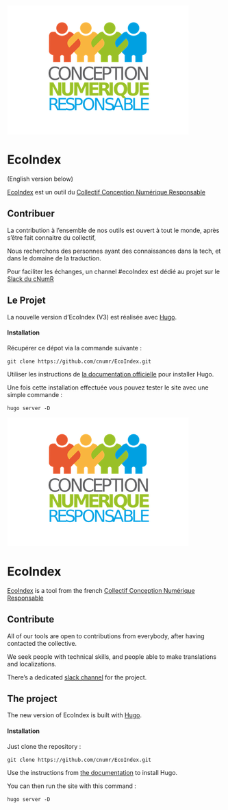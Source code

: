 ![Image of CnumR](./collectif-conception-numerique-responsable-logo.png)

# EcoIndex

(English version below)

[EcoIndex](http://www.ecoindex.fr/) est un outil du
[Collectif Conception Numérique Responsable](https://collectif.greenit.fr/)

## Contribuer

La contribution à l’ensemble de nos outils est ouvert à tout le monde, après s’être fait connaitre du collectif,

Nous recherchons des personnes ayant des connaissances dans la tech, et dans le domaine de la traduction.

Pour faciliter les échanges, un channel #ecoIndex est dédié au projet sur le [Slack du cNumR](https://cnumr.slack.com)

## Le Projet

La nouvelle version d’EcoIndex (V3) est réalisée avec [Hugo](https://gohugo.io/).

#### Installation

Récupérer ce dépot via la commande suivante :

```git
git clone https://github.com/cnumr/EcoIndex.git
```

Utiliser les instructions de [la documentation officielle](https://gohugo.io/getting-started/installing/) pour installer
Hugo.

Une fois cette installation effectuée vous pouvez tester le site avec une simple commande :

```
hugo server -D
```

![Image of CnumR](./collectif-conception-numerique-responsable-logo.png)

# EcoIndex

[EcoIndex](http://www.ecoindex.fr/) is a tool from the french
[Collectif Conception Numérique Responsable](https://collectif.greenit.fr/)

## Contribute

All of our tools are open to contributions from everybody, after having contacted the collective.

We seek people with technical skills, and people able to make translations and localizations.

There’s a dedicated [slack channel](https://cnumr.slack.com) for the project.

## The project

The new version of EcoIndex is built with [Hugo](https://gohugo.io/).

#### Installation

Just clone the repository :

```git
git clone https://github.com/cnumr/EcoIndex.git
```

Use the instructions from [the documentation](https://gohugo.io/getting-started/installing/) to install Hugo.

You can then run the site with this command :

```
hugo server -D
```
